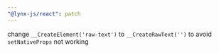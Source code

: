 ```yaml
---
"@lynx-js/react": patch
---
```


change `__CreateElement('raw-text')` to `__CreateRawText('')` to avoid `setNativeProps` not working
